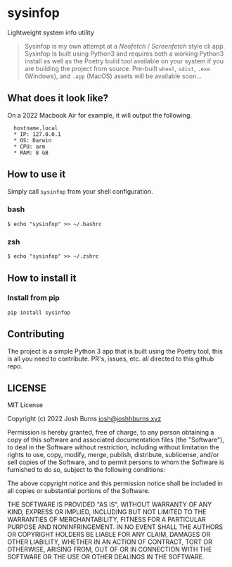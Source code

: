 # sysinfop
Lightweight system info utility

> Sysinfop is my own attempt at a _Neofetch_ / _Screenfetch_ style cli app. Sysinfop Is built using Python3 and requires both a working
> Python3 install as well as the Poetry build tool available on your system if you are building the project from source. Pre-built `wheel`,
> `sdist`, `.exe` (Windows), and `.app` (MacOS) assets will be available soon...

## What does it look like?

On a 2022 Macbook Air for example, it will output the following.

``` shell
  hostname.local
  * IP: 127.0.0.1
  * OS: Darwin
  * CPU: arm
  * RAM: 8 GB
```

## How to use it

Simply call `sysinfop` from your shell configuration.

### bash

``` shell
$ echo "sysinfop" >> ~/.bashrc
```

### zsh

``` shell
$ echo "sysinfop" >> ~/.zshrc
```

## How to install it

### Install from pip

``` shell
pip install sysinfop
```

## Contributing

The project is a simple Python 3 app that is built using the Poetry tool, this is all you need to contribute. PR's, issues, etc. all directed
to this github repo.

## LICENSE

MIT License

Copyright (c) 2022 Josh Burns <josh@joshhburns.xyz>

Permission is hereby granted, free of charge, to any person obtaining a copy
of this software and associated documentation files (the "Software"), to deal
in the Software without restriction, including without limitation the rights
to use, copy, modify, merge, publish, distribute, sublicense, and/or sell
copies of the Software, and to permit persons to whom the Software is
furnished to do so, subject to the following conditions:

The above copyright notice and this permission notice shall be included in all
copies or substantial portions of the Software.

THE SOFTWARE IS PROVIDED "AS IS", WITHOUT WARRANTY OF ANY KIND, EXPRESS OR
IMPLIED, INCLUDING BUT NOT LIMITED TO THE WARRANTIES OF MERCHANTABILITY,
FITNESS FOR A PARTICULAR PURPOSE AND NONINFRINGEMENT. IN NO EVENT SHALL THE
AUTHORS OR COPYRIGHT HOLDERS BE LIABLE FOR ANY CLAIM, DAMAGES OR OTHER
LIABILITY, WHETHER IN AN ACTION OF CONTRACT, TORT OR OTHERWISE, ARISING FROM,
OUT OF OR IN CONNECTION WITH THE SOFTWARE OR THE USE OR OTHER DEALINGS IN THE
SOFTWARE.
